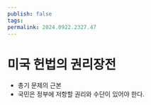 ```yaml
---
publish: false
tags: 
permalink: 2024.0922.2327.47
---
```

# 미국 헌법의 권리장전
- 총기 문제의 근본
- 국민은 정부에 저항할 권리와 수단이 있어야 한다.